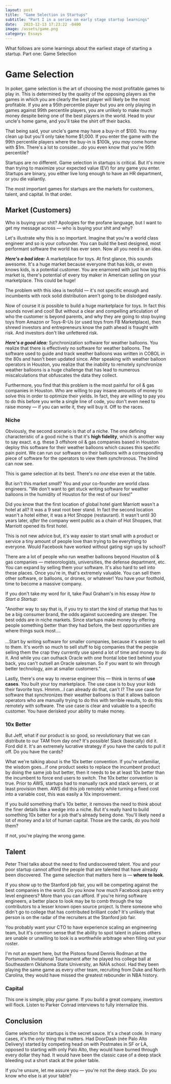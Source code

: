 ```yaml
---
layout: post
title:  "Game Selection in Startups"
subtitle: "Part I in a series on early stage startup learnings"
date:   2023-12-13 17:23:22 -0400
image: /assets/game.png
category: Essays
---
```

What follows are some learnings about the earliest stage of starting a startup. Part one: Game Selection

# Game Selection
In poker, game selection is the art of choosing the most profitable games to play in. This is determined by the quality of the opposing players as the games in which you are clearly the best player will likely be the most profitable. If you are a 95th percentile player but you are only playing in games against 99th percentile players, you are unlikely to make much money despite being one of the best players in the world. Head to your uncle's home game, and you'll take the shirt off their backs. 

That being said, your uncle's game may have a buy-in of $100. You may clean up but you'll only take home $1,000. If you enter the game with the 99th percentile players where the buy-in is $100k, you *may* come home with $1m. There's a lot to consider...do you even know that you're 95th percentile?  

Startups are no different. Game selection in startups is critical. But it's more than trying to maximize your expected value (EV) for any game you enter. Startups are binary, you either live long enough to have an HR department, or you die valiantly. 

The most important games for startups are the markets for customers, talent, and capital. In that order. 

## Market (Customers)
Who is buying your shit? Apologies for the profane language, but I want to get my message across —  who is buying your shit and why? 

Let's illustrate why this is so important. Imagine that you're a world class engineer and so is your cofounder. You can build the best designed, most performant software the world has ever seen. Now all you need is an idea. 

***Here's a bad idea:***
A marketplace for toys. At first glance, this sounds awesome. It's a huge market because everyone that has kids, or even knows kids, is a potential customer. You are enamored with just how big this market is, there's potential of every toy maker in American selling on your marketplace. This could be huge! 

The problem with this idea is twofold — it's not specific enough and incumbents with rock solid distribution aren't going to be dislodged easily. 

Now of course it *is* possible to build a huge marketplace for toys. In fact this sounds novel and cool! But without a clear and compelling articulation of who the customer is beyond parents, and why they are going to stop buying toys from Amazon or Toys-R-Us (or used toys from FB Marketplace), then shrewd investors and entrepreneurs know the path ahead is fraught with risk. And investors don't like unfettered risk.

***Here's a good idea:***
Synchronization software for weather balloons. You realize that there is effectively no software for weather balloons. The software used to guide and track weather balloons was written in COBOL in the 80s and hasn't been updated since. After speaking with weather balloon operators in Houston, you realize that the inability to remotely synchronize weather balloons is a huge challenge that has lead to numerous miscalculations that obfuscates the data they collect. 

Furthermore, you find that this problem is the most painful for oil & gas companies in Houston. Who are willing to pay insane amounts of money to solve this in order to optimize their yields. In fact, they are willing to pay you to do this before you write a single line of code, you don't even need to raise money — if you can write it, they will buy it. Off to the races. 

### Niche
Obviously, the second scenario is that of a niche. The one defining characteristic of a good niche is that it's **high fidelity**, which is another way to say exact. e.g. these 3 offshore oil & gas companies based in Houston deploy this software for their weather balloons which causes this specific pain point. We can run our software on their balloons with a corresponding piece of software for the operators to view them synchronous. The blind can now see. 

This is game selection at its best. There's *no one* else even at the table. 

But isn't this market *small*? You and your co-founder are world class engineers. "We don't want to get stuck writing software for weather balloons in the humidity of Houston for the rest of our lives!"

Did you know that the first location of global hotel giant Marriott wasn't a hotel at all? It was a 9 seat root beer stand. In fact the second location wasn't a hotel either, it was a Hot Shoppe (restaurant). It wasn't until 30 years later, *after* the company went public as a chain of Hot Shoppes, that Marriott opened its first hotel. 

This is not new advice but, it's way easier to start small with a product or service a tiny amount of people love than trying to be everything to everyone. Would Facebook have worked without gating sign ups by school? 

There are a lot of people who run weather balloons beyond Houston oil & gas companies — meteorologists, universities, the defense department, etc. You can expand by selling them your software. It's also hard to sell into these places. Once you're in, that's extremely valuable. You can sell them other software, or balloons, or drones, or whatever! You have your foothold, time to become a massive company. 

If you don't take my word for it, take Paul Graham's in his essay *How to Start a Startup*:

<div class="highlight">
"Another way to say that is, if you try to start the kind of startup that has to be a big consumer brand, the odds against succeeding are steeper. The best odds are in niche markets. Since startups make money by offering people something better than they had before, the best opportunities are where things suck most....
<br>
<br>
...Start by writing software for smaller companies, because it's easier to sell to them. It's worth so much to sell stuff to big companies that the people selling them the crap they currently use spend a lot of time and money to do it. And while you can outhack Oracle with one frontal lobe tied behind your back, you can't outsell an Oracle salesman. So if you want to win through better technology, aim at smaller customers."
</div>

Lastly, there's one way to reverse engineer this — think in terms of **use cases**. You built your toy marketplace. The use case is to buy your kids their favorite toys. Hmmm...I can already do that, can't I? The use case for software that synchronizes their weather balloons is that it allows balloon operators who are manually trying to do this with terrible results, to do this remotely with software. The use case is clear and valuable to a specific customer. You have derisked your ability to make money. 


### 10x Better
But Jeff, what if our product is so good, so revolutionary that we can distribute to our TAM from day one? It's possible! Slack (basically) did it. Ford did it. It's an extremely lucrative strategy if you have the cards to pull it off. Do you have the cards? 

What we're talking about is the 10x better convention. If you're unfamiliar, the wisdom goes...if one product seeks to replace the incumbent product by doing the same job but better, then it needs to be at least 10x better than the incumbent to force end users to switch. The 10x better convention is true. Prior to AWS, startups had to manually rack and stack servers, or at least provision them. AWS did this job remotely while turning a fixed cost into a variable cost, this was easily a 10x improvement. 

If you build something that's 10x better, it removes the need to think about the finer details like a wedge into a niche. But it's really hard to build something 10x better for a job that's already being done. You'll likely need a lot of money and a lot of human capital. Those are the cards, do you hold them? 

If not, you're playing the wrong game. 

## Talent
Peter Thiel talks about the need to find undiscovered talent. You and your poor startup cannot afford the people that are talented that have already been discovered. The game selection that matters here is — **where to look**. 

If you show up to the Stanford job fair, you will be competing against the best companies in the world. Do you know how much Facebook pays entry level engineers? More than you can afford. If you're hiring software engineers, a better place to look may be to comb through the top contributors to a lesser known open source project. Is there someone who didn't go to college that has contributed brilliant code? It's unlikely that person is on the radar of the recruiters at the Stanford job fair. 

You probably want your CTO to have experience scaling an engineering team, but it's common sense that the ability to spot talent in places others are unable or unwilling to look is a worthwhile arbitrage when filling out your roster.

I'm not an expert here, but the Pistons found Dennis Rodman at the Portsmouth Invitational Tournament after he played his college ball at Southeastern Oklahoma State University, an NAIA school. Had they been playing the same game as every other team, recruiting from Duke and North Carolina, they would have missed the greatest rebounder in NBA history. 

### Capital
This one is simple, play *your* game. If you build a great company, investors will flock. Listen to Parker Conrad interviews to fully internalize this. 

## Conclusion
Game selection for startups is the secret sauce. It's a cheat code. In many cases, it's the only thing that matters. Had DoorDash (née Palo Alto Delivery) started by competing head on with Postmates in SF or LA, opposed to starting with only Palo Alto, they would have burned through every dollar they had. It would have been the classic case of a deep stack bleeding out a short stack at the poker table. 

If you're unsure, let me assure you — you're not the deep stack. Do you know who else is at your table?